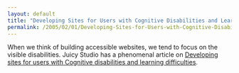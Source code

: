 ```yaml
---
layout: default
title: "Developing Sites for Users with Cognitive Disabilities and Learning Difficulties"
permalink: /2005/02/01/Developing-Sites-for-Users-with-Cognitive-Disabilities-and-Learning-Difficulties/
---
```


When we think of building accessible websites, we tend to focus on the
visible disabilities. Juicy Studio has a phenomenal article on <a href="http://juicystudio.com/cognitive-impairment.asp" target="_blank">Developing sites for users with Cognitive disabilities and learning difficulties</a>.